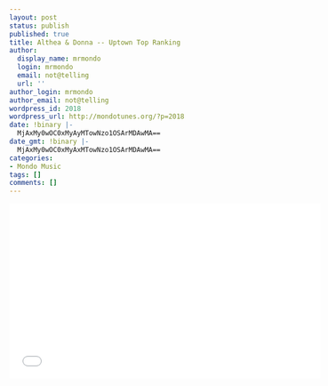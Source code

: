 ```yaml
---
layout: post
status: publish
published: true
title: Althea & Donna -- Uptown Top Ranking
author:
  display_name: mrmondo
  login: mrmondo
  email: not@telling
  url: ''
author_login: mrmondo
author_email: not@telling
wordpress_id: 2018
wordpress_url: http://mondotunes.org/?p=2018
date: !binary |-
  MjAxMy0wOC0xMyAyMTowNzo1OSArMDAwMA==
date_gmt: !binary |-
  MjAxMy0wOC0xMyAxMTowNzo1OSArMDAwMA==
categories:
- Mondo Music
tags: []
comments: []
---
```

<iframe width="560" height="315" src="//www.youtube.com/embed/joh37lrvf-s" frameborder="0"> </iframe>
